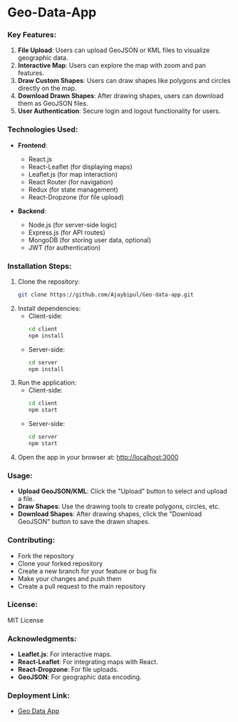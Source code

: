# Geo-Data-App
### Key Features:
1. **File Upload**: Users can upload GeoJSON or KML files to visualize geographic data.
2. **Interactive Map**: Users can explore the map with zoom and pan features.
3. **Draw Custom Shapes**: Users can draw shapes like polygons and circles directly on the map.
4. **Download Drawn Shapes**: After drawing shapes, users can download them as GeoJSON files.
5. **User Authentication**: Secure login and logout functionality for users.

### Technologies Used:
- **Frontend**:
  - React.js
  - React-Leaflet (for displaying maps)
  - Leaflet.js (for map interaction)
  - React Router (for navigation)
  - Redux (for state management)
  - React-Dropzone (for file upload)
  
- **Backend**:
  - Node.js (for server-side logic)
  - Express.js (for API routes)
  - MongoDB (for storing user data, optional)
  - JWT (for authentication)

### Installation Steps:
1. Clone the repository: 
   ```bash
   git clone https://github.com/Ajaybipul/Geo-data-app.git
   ```
2. Install dependencies:
   - Client-side:
     ```bash
     cd client
     npm install
     ```
   - Server-side:
     ```bash
     cd server
     npm install
     ```
3. Run the application:
   - Client-side:
     ```bash
     cd client
     npm start
     ```
   - Server-side:
     ```bash
     cd server
     npm start
     ```
4. Open the app in your browser at: [http://localhost:3000](http://localhost:3000)

### Usage:
- **Upload GeoJSON/KML**: Click the "Upload" button to select and upload a file.
- **Draw Shapes**: Use the drawing tools to create polygons, circles, etc.
- **Download Shapes**: After drawing shapes, click the "Download GeoJSON" button to save the drawn shapes.

### Contributing:
- Fork the repository
- Clone your forked repository
- Create a new branch for your feature or bug fix
- Make your changes and push them
- Create a pull request to the main repository

### License:
MIT License

### Acknowledgments:
- **Leaflet.js**: For interactive maps.
- **React-Leaflet**: For integrating maps with React.
- **React-Dropzone**: For file uploads.
- **GeoJSON**: For geographic data encoding.

### Deployment Link:
- [Geo Data App](https://elegant-kheer-8381e4.netlify.app/)
